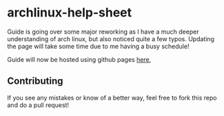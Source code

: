 # archlinux-help-sheet

Guide is going over some major reworking as I have a much deeper understanding of arch linux, but also noticed quite a few typos.
Updating the page will take some time due to me having a busy schedule!

Guide will now be hosted using github pages [here](https://hegde-atri.github.io/archlinux-help-sheet/),

## Contributing

If you see any mistakes or know of a better way, feel free to fork this repo and do a pull request!
